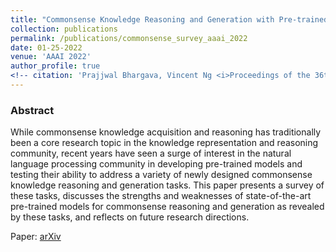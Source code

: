 ```yaml
---
title: "Commonsense Knowledge Reasoning and Generation with Pre-trained Language Models: A Survey"
collection: publications
permalink: /publications/commonsense_survey_aaai_2022
date: 01-25-2022
venue: 'AAAI 2022'
author_profile: true
<!-- citation: 'Prajjwal Bhargava, Vincent Ng <i>Proceedings of the 36th AAAI Conference on Artificial Intelligence, 2022 </i> <b>AAAI 2022</b>. -->'
---
```


### Abstract
While commonsense knowledge acquisition and reasoning has traditionally been a core research topic in the knowledge representation and reasoning community, recent years have seen a surge of interest in the natural language processing community in developing pre-trained models and testing their ability to address a variety of newly designed commonsense knowledge reasoning and generation tasks. This paper presents a survey of these tasks, discusses the strengths and weaknesses of state-of-the-art pre-trained models for commonsense reasoning and generation as revealed by these tasks, and reflects on future research directions.

Paper: [arXiv](https://www.hlt.utdallas.edu/~vince/papers/aaai22.pdf)
<!-- Video: [Slideslive](http://slideslive.com/38928637) -->


